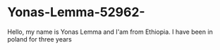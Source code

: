 # Yonas-Lemma-52962-
Hello, my name is Yonas Lemma and I'am from Ethiopia. I have been in poland for three years 
